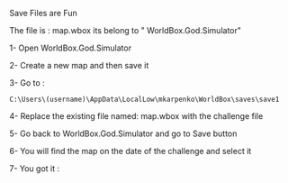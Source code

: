 Save Files are Fun

The file is : map.wbox its belong to " WorldBox.God.Simulator"

1- Open WorldBox.God.Simulator

2- Create a new map and then save it

3- Go to : 
```
C:\Users\(username)\AppData\LocalLow\mkarpenko\WorldBox\saves\save1
```
4- Replace the existing file named: map.wbox with the challenge file

5- Go back to WorldBox.God.Simulator and go to Save button

6- You will find the map on the date of the challenge and select it

7- You got it : 




